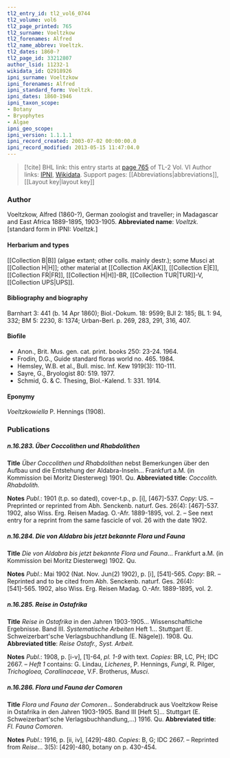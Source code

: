```yaml
---
tl2_entry_id: tl2_vol6_0744
tl2_volume: vol6
tl2_page_printed: 765
tl2_surname: Voeltzkow
tl2_forenames: Alfred
tl2_name_abbrev: Voeltzk.
tl2_dates: 1860-?
tl2_page_id: 33212807
author_lsid: 11232-1
wikidata_id: Q2918926
ipni_surname: Voeltzkow
ipni_forenames: Alfred
ipni_standard_form: Voeltzk.
ipni_dates: 1860-1946
ipni_taxon_scope: 
- Botany
- Bryophytes
- Algae
ipni_geo_scope: 
ipni_version: 1.1.1.1
ipni_record_created: 2003-07-02 00:00:00.0
ipni_record_modified: 2013-05-15 11:47:04.0
---
```


> [!cite] BHL link: this entry starts at [page 765](https://www.biodiversitylibrary.org/page/33212807) of TL-2 Vol. VI
> Author links: [IPNI](https://www.ipni.org/a/11232-1), [Wikidata](https://www.wikidata.org/wiki/Q2918926). Support pages: [[Abbreviations|abbreviations]], [[Layout key|layout key]]

### Author

Voeltzkow, Alfred (1860-?), German zoologist and traveller; in Madagascar and East Africa 1889-1895, 1903-1905. 
**Abbreviated name**: *Voeltzk.* \[standard form in IPNI: *Voeltzk.*\]

#### Herbarium and types

[[Collection B|B]] (algae extant; other colls. mainly destr.); some Musci at [[Collection H|H]]; other material at [[Collection AK|AK]], [[Collection E|E]], [[Collection FR|FR]], [[Collection H|H]]-BR, [[Collection TUR|TUR]]-V, [[Collection UPS|UPS]].

#### Bibliography and biography

Barnhart 3: 441 (b. 14 Apr 1860); Biol.-Dokum. 18: 9599; BJI 2: 185; BL 1: 94, 332; BM 5: 2230, 8: 1374; Urban-Berl. p. 269, 283, 291, 316, 407.

#### Biofile

- Anon., Brit. Mus. gen. cat. print. books 250: 23-24. 1964.
- Frodin, D.G., Guide standard floras world no. 465. 1984.
- Hemsley, W.B. et al., Bull. misc. Inf. Kew 1919(3): 110-111.
- Sayre, G., Bryologist 80: 519. 1977.
- Schmid, G. & C. Thesing, Biol.-Kalend. 1: 331. 1914.

#### Eponymy

*Voeltzkowiella* P. Hennings (1908).

### Publications

##### n.16.283. Über Coccolithen und Rhabdolithen

**Title**
*Über Coccolithen und Rhabdolithen* nebst Bemerkungen über den Aufbau und die Entstehung der Aldabra-Inseln... Frankfurt a.M. (in Kommission bei Moritz Diesterweg) 1901. Qu.
**Abbreviated title**: *Coccolith. Rhabdolith.*

**Notes**
*Publ*.: 1901 (t.p. so dated), cover-t.p., p. \[i\], \[467\]-537. *Copy*: US. – Preprinted or reprinted from Abh. Senckenb. naturf. Ges. 26(4): \[467\]-537. 1902, also Wiss. Erg. Reisen Madag. O.-Afr. 1889-1895, vol. 2. – See next entry for a reprint from the same fascicle of vol. 26 with the date 1902.

##### n.16.284. Die von Aldabra bis jetzt bekannte Flora und Fauna

**Title**
*Die von Aldabra bis jetzt bekannte Flora und Fauna*... Frankfurt a.M. (in Kommission bei Moritz Diesterweg) 1902. Qu.

**Notes**
*Publ*.: Mai 1902 (Nat. Nov. Jun(2) 1902), p. \[i\], \[541\]-565. *Copy*: BR. – Reprinted and to be cited from Abh. Senckenb. naturf. Ges. 26(4): \[541\]-565. 1902, also Wiss. Erg. Reisen Madag. O.-Afr. 1889-1895, vol. 2.

##### n.16.285. Reise in Ostafrika

**Title**
*Reise in Ostafrika* in den Jahren 1903-1905... Wissenschaftliche Ergebnisse. Band III. *Systematische Arbeiten* Heft 1... Stuttgart (E. Schweizerbart'sche Verlagsbuchhandlung (E. Nägele)). 1908. Qu.
**Abbreviated title**: *Reise Ostafr., Syst. Arbeit.*

**Notes**
*Publ*.: 1908, p. \[i-v\], \[1\]-64, *pl. 1-9* with text. *Copies*: BR, LC, PH; IDC 2667. – *Heft 1* contains: G. Lindau, *Lichenes*, P. Hennings, *Fungi*, R. Pilger, *Trichogloea, Corallinaceae*, V.F. Brotherus, *Musci*.

##### n.16.286. Flora und Fauna der Comoren

**Title**
*Flora und Fauna der Comoren*... Sonderabdruck aus Voeltzkow Reise in Ostafrika in den Jahren 1903-1905. Band III \[Heft 5\]... Stuttgart (E. Schweizerbart'sche Verlagsbuchhandlung,...) 1916. Qu.
**Abbreviated title**: *Fl. Fauna Comoren*.

**Notes**
*Publ*.: 1916, p. \[ii, iv\], \[429\]-480. *Copies*: B, G; IDC 2667. – Reprinted from *Reise*... 3(5): \[429\]-480, botany on p. 430-454.

